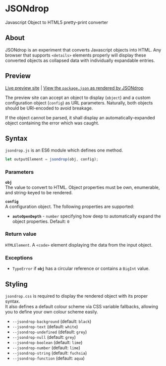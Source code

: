 # JSONdrop
Javascript Object to HTML5 pretty-print converter

## About
JSONdrop is an experiment that converts Javascript objects into HTML. Any browser that supports `<details>` elements properly will display these converted objects as collapsed data with individually expandable entries.

## Preview
[Live preview site](https://aprilsylph.github.io/JSONdrop/preview/) | [View the `package.json` as rendered by JSONdrop](https://aprilsylph.github.io/JSONdrop/preview/?object=%7B%22license%22%3A%22GPL-3.0%22%2C%22repository%22%3A%22github%3AAprilSylph%2FJSONdrop%22%2C%22scripts%22%3A%7B%22test%22%3A%22eslint%20.%22%7D%2C%22devDependencies%22%3A%7B%22eslint%22%3A%22%5E7.32.0%22%2C%22eslint-config-semistandard%22%3A%22%5E16.0.0%22%2C%22eslint-config-standard%22%3A%22%5E16.0.3%22%2C%22eslint-plugin-import%22%3A%22%5E2.25.3%22%2C%22eslint-plugin-node%22%3A%22%5E11.1.0%22%2C%22eslint-plugin-promise%22%3A%22%5E5.2.0%22%2C%22minify%22%3A%22%5E5.1.1%22%7D%7D&config=%7B%22autoOpenDepth%22%3A1%7D)

The preview site can accept an object to display (`object`) and a custom configuration object (`config`) as URL parameters. Naturally, both objects should be URI-encoded to avoid breakage.

If the object cannot be parsed, it shall display an automatically-expanded object containing the error which was caught.

## Syntax

`jsondrop.js` is an ES6 module which defines one method.

```js
let outputElement = jsondrop(obj, config);
```

### Parameters

**`obj`**  
The value to convert to HTML. Object properties must be own, enumerable, and string-keyed to be rendered.

**`config`**  
A configuration object. The following properties are supported:
- **`autoOpenDepth`** - `number` specifying how deep to automatically expand the object properties. Default: `0`

### Return value

`HTMLElement`. A `<code>` element displaying the data from the input object.

### Exceptions

- `TypeError` if **`obj`** has a circular reference or contains a `BigInt` value.

## Styling

`jsondrop.css` is required to display the rendered object with its proper syntax.  
It also defines a default colour scheme via CSS variable fallbacks, allowing you to define your own colour scheme easily.

- `--jsondrop-background` (default: `black`)
- `--jsondrop-text` (default: `white`)
- `--jsondrop-undefined` (default: `grey`)
- `--jsondrop-null` (default: `grey`)
- `--jsondrop-boolean` (default: `lime`)
- `--jsondrop-number` (default: `lime`)
- `--jsondrop-string` (default: `fuchsia`)
- `--jsondrop-function` (default: `aqua`)
